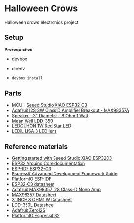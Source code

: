 # Halloween Crows

Halloween crows electronics project

## Setup

**Prerequisites**

- devbox
- direnv

- `devbox install`

## Parts

- MCU - [Seeed Studio XIAO ESP32-C3](https://www.seeedstudio.com/Seeed-XIAO-ESP32C3-p-5431.html)
- [Adafruit I2S 3W Class D Amplifier Breakout - MAX98357A](https://www.adafruit.com/product/3006#description)
- [Speaker - 3" Diameter - 8 Ohm 1 Watt](https://www.adafruit.com/product/1313)
- [Mean Well LDD-350](https://www.mouser.com/ProductDetail/MEAN-WELL/LDD-350L?qs=erfQA2AIGbV6X3EIxtUKew%3D%3D)
- [LEDGUHON 1W Red Star LED](https://www.amazon.com/dp/B0D8VTBXP6?th=1)
- [LEDiL LISA 3 LED lens](https://www.ledil.com/product-card/?product=FP16563_LISA3-O-PIN)

## Reference materials

- [Getting started with Seeed Studio XIAO ESP32C3](https://wiki.seeedstudio.com/XIAO_ESP32C3_Getting_Started/#introduction)
- [ESP32 Arduino Core documentation](https://docs.espressif.com/projects/arduino-esp32/en/latest/index.html)
- [ESP-IDF ESP32-C3](https://docs.espressif.com/projects/esp-idf/en/stable/esp32c3/index.html)
- [Espressif Advanced Development Framework Guide](https://docs.espressif.com/projects/esp-adf/en/latest/get-started/index.html)
- [PlatformIO ESP-IDF](https://docs.platformio.org/en/latest/frameworks/espidf.html)
- [ESP32-C3 datasheet](https://files.seeedstudio.com/wiki/Seeed-Studio-XIAO-ESP32/esp32-c3_datasheet.pdf)
- [Adafruit MAX98357 I2S Class-D Mono Amp](https://learn.adafruit.com/adafruit-max98357-i2s-class-d-mono-amp?view=all)
- [MAX98357 Datasheet](https://cdn-shop.adafruit.com/product-files/3006/MAX98357A-MAX98357B.pdf)
- [3″INCH 8 OHM1 W Datasheet](https://cdn-shop.adafruit.com/product-files/1313/C2464-001_datasheet.pdf)
- [LDD-350L Datasheet](https://www.mouser.com/datasheet/3/67/1/LDD-L-SPEC.PDF)
- [Adafruit ZeroI2S](https://github.com/adafruit/Adafruit_ZeroI2S)
- [PlatformIO Espressif 32](https://docs.platformio.org/en/latest/platforms/espressif32.html)
